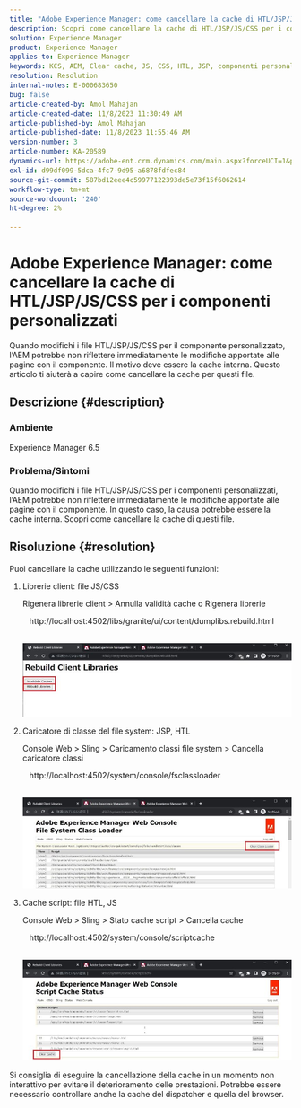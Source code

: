 ```yaml
---
title: "Adobe Experience Manager: come cancellare la cache di HTL/JSP/JS/CSS per i componenti personalizzati"
description: Scopri come cancellare la cache di HTL/JSP/JS/CSS per i componenti personalizzati in Adobe Experience Manager.
solution: Experience Manager
product: Experience Manager
applies-to: Experience Manager
keywords: KCS, AEM, Clear cache, JS, CSS, HTL, JSP, componenti personalizzati
resolution: Resolution
internal-notes: E-000683650
bug: false
article-created-by: Amol Mahajan
article-created-date: 11/8/2023 11:30:49 AM
article-published-by: Amol Mahajan
article-published-date: 11/8/2023 11:55:46 AM
version-number: 3
article-number: KA-20589
dynamics-url: https://adobe-ent.crm.dynamics.com/main.aspx?forceUCI=1&pagetype=entityrecord&etn=knowledgearticle&id=71ba7040-2a7e-ee11-8179-6045bd006b3d
exl-id: d99df099-5dca-4fc7-9d95-a6878fdfec84
source-git-commit: 587bd12eee4c59977122393de5e73f15f6062614
workflow-type: tm+mt
source-wordcount: '240'
ht-degree: 2%

---
```


# Adobe Experience Manager: come cancellare la cache di HTL/JSP/JS/CSS per i componenti personalizzati


Quando modifichi i file HTL/JSP/JS/CSS per il componente personalizzato, l’AEM potrebbe non riflettere immediatamente le modifiche apportate alle pagine con il componente. Il motivo deve essere la cache interna. Questo articolo ti aiuterà a capire come cancellare la cache per questi file.

## Descrizione {#description}


### <b>Ambiente</b>

Experience Manager 6.5



### Problema/Sintomi

Quando modifichi i file HTL/JSP/JS/CSS per i componenti personalizzati, l’AEM potrebbe non riflettere immediatamente le modifiche apportate alle pagine con il componente. In questo caso, la causa potrebbe essere la cache interna.
Scopri come cancellare la cache di questi file.


## Risoluzione {#resolution}


Puoi cancellare la cache utilizzando le seguenti funzioni:



1. Librerie client: file JS/CSS

   Rigenera librerie client > Annulla validità cache o Rigenera librerie

      http://localhost:4502/libs/granite/ui/content/dumplibs.rebuild.html 

        ![](assets/ed2f2e85-af35-ed11-9db1-0022480869de.png)
2. Caricatore di classe del file system: JSP, HTL

   Console Web > Sling > Caricamento classi file system > Cancella caricatore classi

      http://localhost:4502/system/console/fsclassloader

        ![](assets/2438888b-af35-ed11-9db1-0022480869de.png)
3. Cache script: file HTL, JS

   Console Web > Sling > Stato cache script > Cancella cache

      http://localhost:4502/system/console/scriptcache

        ![](assets/c97ddd91-af35-ed11-9db1-0022480869de.png)


Si consiglia di eseguire la cancellazione della cache in un momento non interattivo per evitare il deterioramento delle prestazioni.
Potrebbe essere necessario controllare anche la cache del dispatcher e quella del browser.
